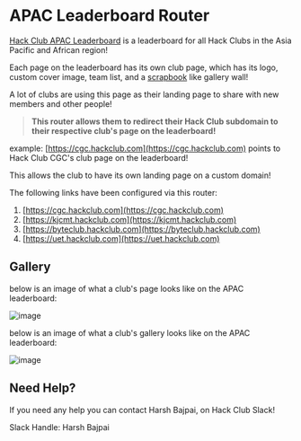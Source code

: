 # APAC Leaderboard Router

[Hack Club APAC Leaderboard](https://leaderboard.hackclub.com) is a leaderboard for all Hack Clubs in the Asia Pacific and African region!

Each page on the leaderboard has its own club page, which has its logo, custom cover image, team list, and a [scrapbook](https://scrapbook.hackclub.com) like gallery wall!

A lot of clubs are using this page as their landing page to share with new members and other people!

> **This router allows them to redirect their Hack Club subdomain to their respective club's page on the leaderboard!**

example: [https://cgc.hackclub.com](https://cgc.hackclub.com) points to Hack Club CGC's club page on the leaderboard!

This allows the club to have its own landing page on a custom domain!

The following links have been configured via this router:
1. [https://cgc.hackclub.com](https://cgc.hackclub.com)
2. [https://kjcmt.hackclub.com](https://kjcmt.hackclub.com)
1. [https://byteclub.hackclub.com](https://byteclub.hackclub.com)
1. [https://uet.hackclub.com](https://uet.hackclub.com)

## Gallery

below is an image of what a club's page looks like on the APAC leaderboard:

![image](https://cloud-f6z3ncrsg-hack-club-bot.vercel.app/0image.png)

below is an image of what a club's gallery looks like on the APAC leaderboard:

![image](https://cloud-g3mruwl9v-hack-club-bot.vercel.app/0image.png)

## Need Help?

If you need any help you can contact Harsh Bajpai, on Hack Club Slack!

Slack Handle: Harsh Bajpai
